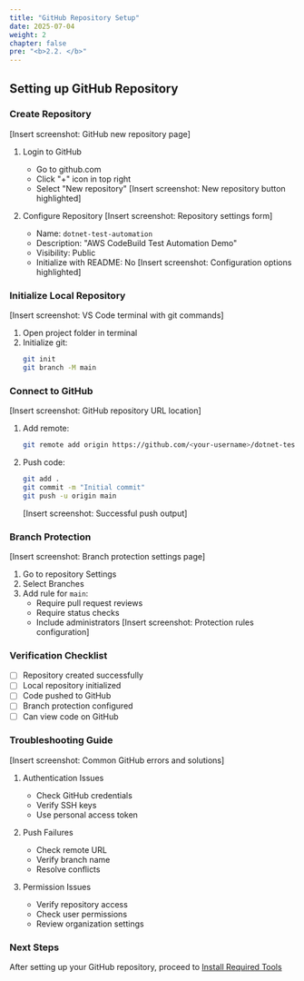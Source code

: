 ```yaml
---
title: "GitHub Repository Setup"
date: 2025-07-04
weight: 2
chapter: false
pre: "<b>2.2. </b>"
---
```


## Setting up GitHub Repository

### Create Repository
[Insert screenshot: GitHub new repository page]
1. Login to GitHub
   - Go to github.com
   - Click "+" icon in top right
   - Select "New repository"
   [Insert screenshot: New repository button highlighted]

2. Configure Repository
   [Insert screenshot: Repository settings form]
   - Name: `dotnet-test-automation`
   - Description: "AWS CodeBuild Test Automation Demo"
   - Visibility: Public
   - Initialize with README: No
   [Insert screenshot: Configuration options highlighted]

### Initialize Local Repository
[Insert screenshot: VS Code terminal with git commands]
1. Open project folder in terminal
2. Initialize git:
   ```bash
   git init
   git branch -M main
   ```

### Connect to GitHub
[Insert screenshot: GitHub repository URL location]
1. Add remote:
   ```bash
   git remote add origin https://github.com/<your-username>/dotnet-test-automation.git
   ```

2. Push code:
   ```bash
   git add .
   git commit -m "Initial commit"
   git push -u origin main
   ```
   [Insert screenshot: Successful push output]

### Branch Protection
[Insert screenshot: Branch protection settings page]
1. Go to repository Settings
2. Select Branches
3. Add rule for `main`:
   - Require pull request reviews
   - Require status checks
   - Include administrators
   [Insert screenshot: Protection rules configuration]

### Verification Checklist
- [ ] Repository created successfully
- [ ] Local repository initialized
- [ ] Code pushed to GitHub
- [ ] Branch protection configured
- [ ] Can view code on GitHub

### Troubleshooting Guide
[Insert screenshot: Common GitHub errors and solutions]
1. Authentication Issues
   - Check GitHub credentials
   - Verify SSH keys
   - Use personal access token

2. Push Failures
   - Check remote URL
   - Verify branch name
   - Resolve conflicts

3. Permission Issues
   - Verify repository access
   - Check user permissions
   - Review organization settings

### Next Steps
After setting up your GitHub repository, proceed to [Install Required Tools](../2.3-install-tools/)
